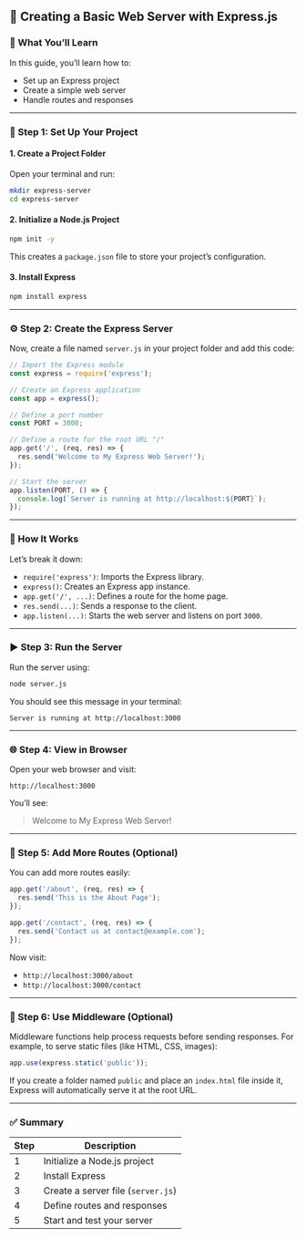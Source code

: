 ## 🚀 Creating a Basic Web Server with Express.js

### 🧠 What You’ll Learn

In this guide, you’ll learn how to:

* Set up an Express project
* Create a simple web server
* Handle routes and responses

---

### 🧩 Step 1: Set Up Your Project

#### 1. **Create a Project Folder**

Open your terminal and run:

```bash
mkdir express-server
cd express-server
```

#### 2. **Initialize a Node.js Project**

```bash
npm init -y
```

This creates a `package.json` file to store your project’s configuration.

#### 3. **Install Express**

```bash
npm install express
```

---

### ⚙️ Step 2: Create the Express Server

Now, create a file named `server.js` in your project folder and add this code:

```js
// Import the Express module
const express = require('express');

// Create an Express application
const app = express();

// Define a port number
const PORT = 3000;

// Define a route for the root URL "/"
app.get('/', (req, res) => {
  res.send('Welcome to My Express Web Server!');
});

// Start the server
app.listen(PORT, () => {
  console.log(`Server is running at http://localhost:${PORT}`);
});
```

---

### 🧠 How It Works

Let’s break it down:

* `require('express')`: Imports the Express library.
* `express()`: Creates an Express app instance.
* `app.get('/', ...)`: Defines a route for the home page.
* `res.send(...)`: Sends a response to the client.
* `app.listen(...)`: Starts the web server and listens on port `3000`.

---

### ▶️ Step 3: Run the Server

Run the server using:

```bash
node server.js
```

You should see this message in your terminal:

```
Server is running at http://localhost:3000
```

---

### 🌐 Step 4: View in Browser

Open your web browser and visit:

```
http://localhost:3000
```

You’ll see:

> Welcome to My Express Web Server!

---

### 🧩 Step 5: Add More Routes (Optional)

You can add more routes easily:

```js
app.get('/about', (req, res) => {
  res.send('This is the About Page');
});

app.get('/contact', (req, res) => {
  res.send('Contact us at contact@example.com');
});
```

Now visit:

* `http://localhost:3000/about`
* `http://localhost:3000/contact`

---

### 🧱 Step 6: Use Middleware (Optional)

Middleware functions help process requests before sending responses.
For example, to serve static files (like HTML, CSS, images):

```js
app.use(express.static('public'));
```

If you create a folder named `public` and place an `index.html` file inside it,
Express will automatically serve it at the root URL.

---

### ✅ Summary

| Step | Description                        |
| ---- | ---------------------------------- |
| 1    | Initialize a Node.js project       |
| 2    | Install Express                    |
| 3    | Create a server file (`server.js`) |
| 4    | Define routes and responses        |
| 5    | Start and test your server         |
